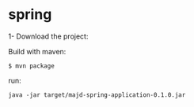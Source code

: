 # spring

1- Download the project:

Build with maven:
```
$ mvn package
```
run:
```
java -jar target/majd-spring-application-0.1.0.jar
```
